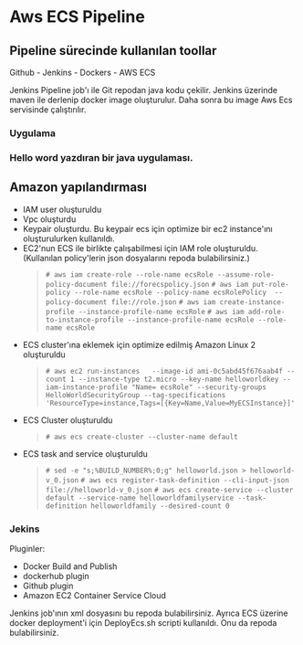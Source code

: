 <h1> Aws ECS Pipeline </h1>

<h2> Pipeline sürecinde kullanılan toollar </h2>

Github - Jenkins - Dockers - AWS ECS 

Jenkins Pipeline job'ı ile Git repodan java kodu çekilir. Jenkins üzerinde maven ile derlenip docker image oluşturulur. Daha sonra bu image Aws Ecs servisinde çalıştırılır. 

<h3>Uygulama<h3>

Hello word yazdıran bir java uygulaması.


<h2> Amazon yapılandırması </h2>

<ul>
  <li>IAM user oluşturuldu</li>
  <li>Vpc oluşturdu</li>
  <li>Keypair oluşturdu. Bu keypair ecs için optimize bir ec2 instance'ını oluşturulurken kullanıldı.</li>
  <li>EC2'nun ECS ile birlikte çalışabilmesi için IAM role oluşturuldu. (Kullanılan policy'lerin json dosyalarını repoda bulabilirsiniz.)</li>

  > `# aws iam create-role --role-name ecsRole --assume-role-policy-document file://forecspolicy.json`
  > `# aws iam put-role-policy --role-name ecsRole --policy-name ecsRolePolicy  --policy-document file://role.json`
  > `# aws iam create-instance-profile --instance-profile-name ecsRole`
  > `# aws iam add-role-to-instance-profile --instance-profile-name ecsRole --role-name ecsRole`

  <li>ECS cluster'ına eklemek için optimize edilmiş Amazon Linux 2 oluşturuldu</li>
  
  > `# aws ec2 run-instances   --image-id ami-0c5abd45f676aab4f --count 1 --instance-type t2.micro --key-name helloworldkey --iam-instance-profile "Name= ecsRole" --security-groups HelloWorldSecurityGroup --tag-specifications 'ResourceType=instance,Tags=[{Key=Name,Value=MyECSInstance}]'`

  <li>ECS Cluster oluşturuldu</li>
 
  > `# aws ecs create-cluster --cluster-name default`

  <li>ECS task and service oluşturuldu</li>
 
  > `# sed -e "s;%BUILD_NUMBER%;0;g" helloworld.json > helloworld-v_0.json`
  > `# aws ecs register-task-definition --cli-input-json file://helloworld-v_0.json`
  > `# aws ecs create-service --cluster default --service-name helloworldfamilyservice --task-definition helloworldfamily --desired-count 0`

</ul>

<h3>Jekins</h3>

Pluginler:
<ul>
  <li>Docker Build and Publish</li>
  <li>dockerhub plugin</li>
  <li>Github plugin</li>
  <li>Amazon EC2 Container Service Cloud</li>
</ul>

Jenkins job'ının xml dosyasını bu repoda bulabilirsiniz. Ayrıca ECS üzerine docker deployment'i için DeployEcs.sh scripti kullanıldı. Onu da repoda bulabilirsiniz.


